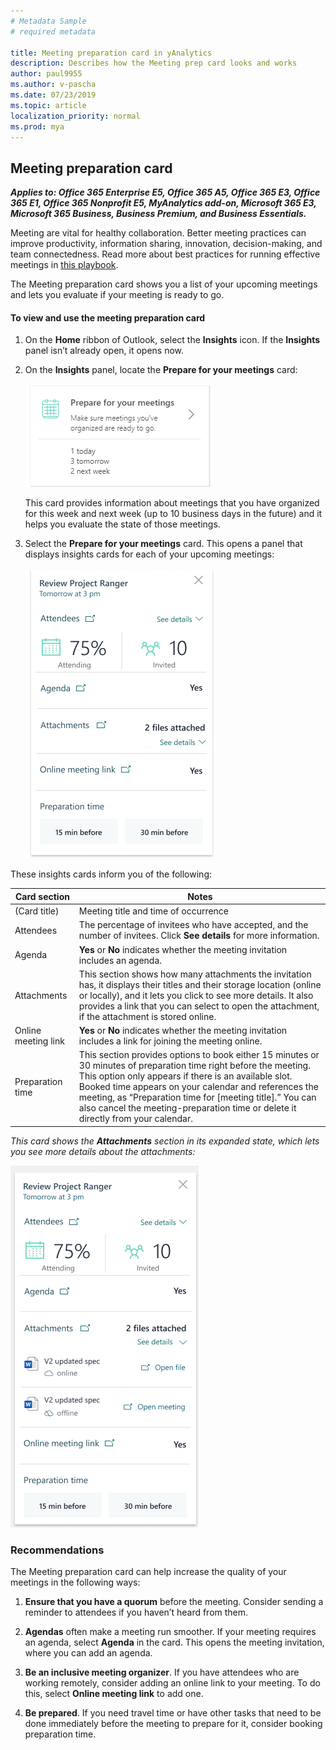 ```yaml
---
# Metadata Sample
# required metadata

title: Meeting preparation card in yAnalytics
description: Describes how the Meeting prep card looks and works 
author: paul9955
ms.author: v-pascha
ms.date: 07/23/2019
ms.topic: article
localization_priority: normal 
ms.prod: mya
---
```


<!-- For now, include this content in the add-in.md topic -->

## Meeting preparation card

_**Applies to: Office 365 Enterprise E5, Office 365 A5, Office 365 E3, Office 365 E1, Office 365 Nonprofit E5, MyAnalytics add-on, Microsoft 365 E3, Microsoft 365 Business, Business Premium, and Business Essentials.**_

Meeting are vital for healthy collaboration. Better meeting practices can improve productivity, information sharing, innovation, decision-making, and team connectedness. Read more about best practices for running effective meetings in [this playbook](https://opdhsblobprod03.blob.core.windows.net/contents/c061aa4c5f284dcfb016c4d96b230182/95fb77fe28fe39b17203a7456d0dd375?sv=2015-04-05&sr=b&sig=o8cKngRwoHzQtgoIV%2Blbt6PfYaPkhxOrGNY3pj94AsI%3D&st=2019-07-22T16%3A46%3A11Z&se=2019-07-23T16%3A56%3A11Z&sp=r).

The Meeting preparation card shows you a list of your upcoming meetings and lets you evaluate if your meeting is ready to go. 

#### To view and use the meeting preparation card

1.	On the **Home** ribbon of Outlook, select the **Insights** icon. If the **Insights** panel isn’t already open, it opens now. 

2.	On the **Insights** panel, locate the **Prepare for your meetings** card: 
 
    ![Meeting preparation card](../../Images/mya/use/meeting-prep-card.png)

    This card provides information about meetings that you have organized for this week and next week (up to 10 business days in the future) and it helps you evaluate the state of those meetings. 

3.	Select the **Prepare for your meetings** card. This opens a panel that displays insights cards for each of your upcoming meetings: 

    ![Meeting preparation panel](../../Images/mya/use/meeting-prep-panel.png)
 
These insights cards inform you of the following:

| Card section | Notes |
| ------------ | ----- |
| (Card title) | Meeting title and time of occurrence |
| Attendees    | The percentage of invitees who have accepted, and the number of invitees. Click **See details** for more information. |
| Agenda       | **Yes** or **No** indicates whether the meeting invitation includes an agenda. |
| Attachments  | This section shows how many attachments the invitation has, it displays their titles and their storage location (online or locally), and it lets you click to see more details. It also provides a link that you can select to open the attachment, if the attachment is stored online. |  
| Online meeting link | **Yes** or **No** indicates whether the meeting invitation includes a link for joining the meeting online. | 
| Preparation time | This section provides options to book either 15 minutes or 30 minutes of preparation time right before the meeting. This option only appears if there is an available slot. Booked time appears on your calendar and references the meeting, as “Preparation time for [meeting title].” You can also cancel the meeting-preparation time or delete it directly from your calendar. 

_This card shows the **Attachments** section in its expanded state, which lets you see more details about the attachments:_

![Meeting preparation panel, expanded](../../Images/mya/use/meeting-prep-panel-expanded.png) 
 
### Recommendations

The Meeting preparation card can help increase the quality of your meetings in the following ways: 

1. **Ensure that you have a quorum** before the meeting. Consider sending a reminder to attendees if you haven’t heard from them. 

2. **Agendas** often make a meeting run smoother. If your meeting requires an agenda, select **Agenda** in the card. This opens the meeting invitation, where you can add an agenda. 

3. **Be an inclusive meeting organizer**. If you have attendees who are working remotely, consider adding an online link to your meeting. To do this, select **Online meeting link** to add one. 

4. **Be prepared**. If you need travel time or have other tasks that need to be done immediately before the meeting to prepare for it, consider booking preparation time. 
